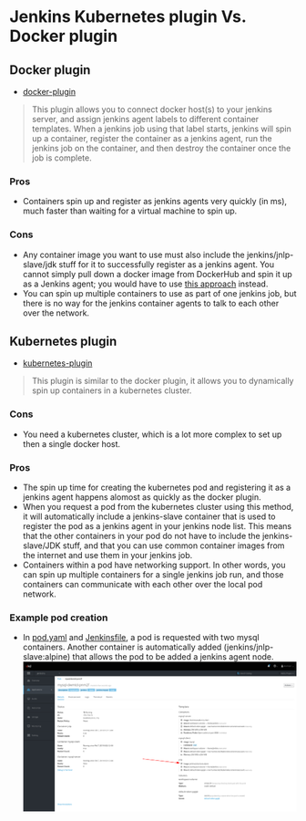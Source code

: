 # Jenkins Kubernetes plugin Vs. Docker plugin

## Docker plugin
- [docker-plugin](https://github.com/jenkinsci/docker-plugin)
> This plugin allows you to connect docker host(s) to your jenkins server, and assign jenkins agent labels to different container templates. When a jenkins job using that label starts, jenkins will spin up a container, register the container as a jenkins agent, run the jenkins job on the container, and then destroy the container once the job is complete.

### Pros
- Containers spin up and register as jenkins agents very quickly (in ms), much faster than waiting for a virtual machine to spin up.

### Cons
- Any container image you want to use must also include the jenkins/jnlp-slave/jdk stuff for it to successfully register as a jenkins agent. You cannot simply pull down a docker image from DockerHub and spin it up as a Jenkins agent; you would have to use [this approach](https://jenkins.io/doc/book/pipeline/docker/) instead.
- You can spin up multiple containers to use as part of one jenkins job, but there is no way for the jenkins container agents to talk to each other over the network.

## Kubernetes plugin
- [kubernetes-plugin](https://github.com/jenkinsci/kubernetes-plugin)
> This plugin is similar to the docker plugin, it allows you to dynamically spin up containers in a kubernetes cluster.

### Cons
- You need a kubernetes cluster, which is a lot more complex to set up then a single docker host.

### Pros
- The spin up time for creating the kubernetes pod and registering it as a jenkins agent happens alomost as quickly as the docker plugin.
- When you request a pod from the kubernetes cluster using this method, it will automatically include a jenkins-slave container that is used to register the pod as a jenkins agent in your jenkins node list. This means that the other containers in your pod do not have to include the jenkins-slave/JDK stuff, and that you can use common container images from the internet and use them in your jenkins job.
- Containers within a pod have networking support. In other words, you can spin up multiple containers for a single jenkins job run, and those containers can communicate with each other over the local pod network.

### Example pod creation
- In [pod.yaml](../pod.yaml) and [Jenkinsfile](../Jenkinsfile), a pod is requested with two mysql containers. Another container is automatically added (jenkins/jnlp-slave:alpine) that allows the pod to be added a jenkins agent node.
![alt text](../images/mysql-pod.png "mysql pod")